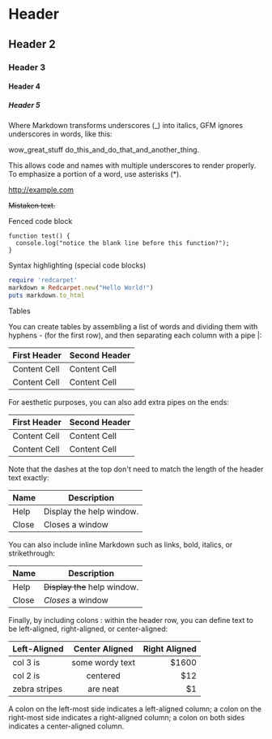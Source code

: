 # Header

## Header 2

### Header 3

#### Header 4

##### Header 5

Where Markdown transforms underscores (_) into italics, GFM ignores underscores in words, like this:

wow_great_stuff
do_this_and_do_that_and_another_thing.

This allows code and names with multiple underscores to render properly. To emphasize a portion of a word, use asterisks (*).

http://example.com

~~Mistaken text.~~

Fenced code block

```
function test() {
  console.log("notice the blank line before this function?");
}
```

Syntax highlighting (special code blocks)

```ruby
require 'redcarpet'
markdown = Redcarpet.new("Hello World!")
puts markdown.to_html
```

Tables

You can create tables by assembling a list of words and dividing them with hyphens - (for the first row), and then separating each column with a pipe |:

First Header  | Second Header
------------- | -------------
Content Cell  | Content Cell
Content Cell  | Content Cell

For aesthetic purposes, you can also add extra pipes on the ends:

| First Header  | Second Header |
| ------------- | ------------- |
| Content Cell  | Content Cell  |
| Content Cell  | Content Cell  |

Note that the dashes at the top don't need to match the length of the header text exactly:

| Name | Description          |
| ------------- | ----------- |
| Help      | Display the help window.|
| Close     | Closes a window     |

You can also include inline Markdown such as links, bold, italics, or strikethrough:

| Name | Description          |
| ------------- | ----------- |
| Help      | ~~Display the~~ help window.|
| Close     | _Closes_ a window     |

Finally, by including colons : within the header row, you can define text to be left-aligned, right-aligned, or center-aligned:

| Left-Aligned  | Center Aligned  | Right Aligned |
| :------------ |:---------------:| -----:|
| col 3 is      | some wordy text | $1600 |
| col 2 is      | centered        |   $12 |
| zebra stripes | are neat        |    $1 |

A colon on the left-most side indicates a left-aligned column; a colon on the right-most side indicates a right-aligned column; a colon on both sides indicates a center-aligned column.
